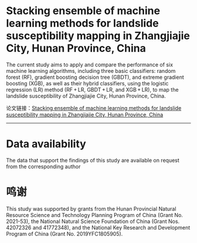 # Stacking ensemble of machine learning methods for landslide susceptibility mapping in Zhangjiajie City, Hunan Province, China

The current study aims to apply and compare the performance of six machine learning algorithms, including three basic classifiers: random forest (RF), gradient boosting decision tree (GBDT), and extreme gradient boosting (XGB), as well as their hybrid classifiers, using the logistic regression (LR) method (RF + LR, GBDT + LR, and XGB + LR), to map the landslide susceptibility of Zhangjiajie City, Hunan Province, China.

论文链接：[Stacking ensemble of machine learning methods for landslide susceptibility mapping in Zhangjiajie City, Hunan Province, China](https://link.springer.com/article/10.1007/s12665-022-10723-z "论文")

***

    
# Data availability
The data that support the findings of this study are available on request from the corresponding author 

# 鸣谢
This study was supported by grants from the Hunan Provincial Natural Resource Science and Technology Planning Program of China (Grant No. 2021-53), the National Natural Science Foundation of China (Grant Nos. 42072326 and 41772348), and the National Key Research and Development Program of China (Grant No. 2019YFC1805905).
